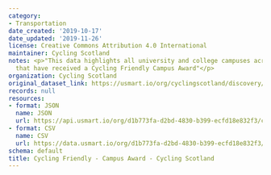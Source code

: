 ```yaml
---
category:
- Transportation
date_created: '2019-10-17'
date_updated: '2019-11-26'
license: Creative Commons Attribution 4.0 International
maintainer: Cycling Scotland
notes: <p>"This data highlights all university and college campuses across Scotland
  that have received a Cycling Friendly Campus Award"</p>
organization: Cycling Scotland
original_dataset_link: https://usmart.io/org/cyclingscotland/discovery/discovery-view-detail/ccdfe336-fc50-44e4-8e07-77ec03547b0e
records: null
resources:
- format: JSON
  name: JSON
  url: https://api.usmart.io/org/d1b773fa-d2bd-4830-b399-ecfd18e832f3/c92986a3-157a-485b-b967-f15f041ccecf/5/urql
- format: CSV
  name: CSV
  url: https://data.usmart.io/org/d1b773fa-d2bd-4830-b399-ecfd18e832f3/resource?resourceGUID=a101efee-bc93-47fc-b403-3d97149a0f38
schema: default
title: Cycling Friendly - Campus Award - Cycling Scotland
---
```

